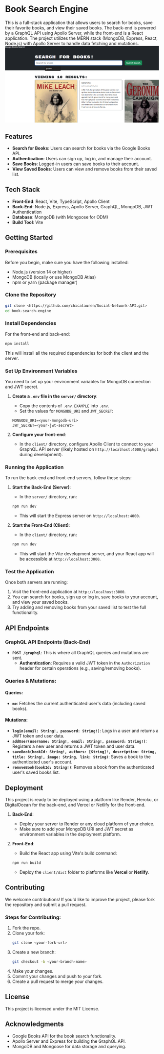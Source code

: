 # Book Search Engine

This is a full-stack application that allows users to search for books, save their favorite books, and view their saved books. The back-end is powered by a GraphQL API using Apollo Server, while the front-end is a React application. The project utilizes the MERN stack (MongoDB, Express, React, Node.js) with Apollo Server to handle data fetching and mutations.
![alt text](image.png)

## Features

- **Search for Books**: Users can search for books via the Google Books API.
- **Authentication**: Users can sign up, log in, and manage their account.
- **Save Books**: Logged-in users can save books to their account.
- **View Saved Books**: Users can view and remove books from their saved list.

## Tech Stack

- **Front-End**: React, Vite, TypeScript, Apollo Client
- **Back-End**: Node.js, Express, Apollo Server, GraphQL, MongoDB, JWT Authentication
- **Database**: MongoDB (with Mongoose for ODM)
- **Build Tool**: Vite

## Getting Started

### Prerequisites

Before you begin, make sure you have the following installed:

- Node.js (version 14 or higher)
- MongoDB (locally or use MongoDB Atlas)
- npm or yarn (package manager)

### Clone the Repository

```bash
git clone <https://github.com/chicalauren/Social-Network-API.git>
cd book-search-engine
```

### Install Dependencies

For the front-end and back-end:

```bash
npm install
```

This will install all the required dependencies for both the client and the server.

### Set Up Environment Variables

You need to set up your environment variables for MongoDB connection and JWT secret.

1. **Create a `.env` file in the `server/` directory**:
    - Copy the contents of `.env.EXAMPLE` into `.env`.
    - Set the values for `MONGODB_URI` and `JWT_SECRET`:
    
    ```plaintext
    MONGODB_URI=<your-mongodb-uri>
    JWT_SECRET=<your-jwt-secret>
    ```

2. **Configure your front-end**:
    - In the `client/` directory, configure Apollo Client to connect to your GraphQL API server (likely hosted on `http://localhost:4000/graphql` during development).

### Running the Application

To run the back-end and front-end servers, follow these steps:

1. **Start the Back-End (Server)**:
    - In the `server/` directory, run:
    ```bash
    npm run dev
    ```
    - This will start the Express server on `http://localhost:4000`.

2. **Start the Front-End (Client)**:
    - In the `client/` directory, run:
    ```bash
    npm run dev
    ```
    - This will start the Vite development server, and your React app will be accessible at `http://localhost:3000`.

### Test the Application

Once both servers are running:

1. Visit the front-end application at `http://localhost:3000`.
2. You can search for books, sign up or log in, save books to your account, and view your saved books.
3. Try adding and removing books from your saved list to test the full functionality.

## API Endpoints

### **GraphQL API Endpoints** (Back-End)

- **`POST /graphql`**: This is where all GraphQL queries and mutations are sent.
    - **Authentication**: Requires a valid JWT token in the `Authorization` header for certain operations (e.g., saving/removing books).

### Queries & Mutations:

#### Queries:
- **`me`**: Fetches the current authenticated user's data (including saved books).

#### Mutations:
- **`login(email: String!, password: String!)`**: Logs in a user and returns a JWT token and user data.
- **`addUser(username: String!, email: String!, password: String!)`**: Registers a new user and returns a JWT token and user data.
- **`saveBook(bookId: String!, authors: [String]!, description: String, title: String!, image: String, link: String)`**: Saves a book to the authenticated user's account.
- **`removeBook(bookId: String!)`**: Removes a book from the authenticated user's saved books list.

## Deployment

This project is ready to be deployed using a platform like Render, Heroku, or DigitalOcean for the back-end, and Vercel or Netlify for the front-end.

1. **Back-End**:
    - Deploy your server to Render or any cloud platform of your choice.
    - Make sure to add your MongoDB URI and JWT secret as environment variables in the deployment platform.

2. **Front-End**:
    - Build the React app using Vite's build command:
    ```bash
    npm run build
    ```
    - Deploy the `client/dist` folder to platforms like **Vercel** or **Netlify**.

## Contributing

We welcome contributions! If you'd like to improve the project, please fork the repository and submit a pull request.

### Steps for Contributing:
1. Fork the repo.
2. Clone your fork:
    ```bash
    git clone <your-fork-url>
    ```
3. Create a new branch:
    ```bash
    git checkout -b <your-branch-name>
    ```
4. Make your changes.
5. Commit your changes and push to your fork.
6. Create a pull request to merge your changes.

## License

This project is licensed under the MIT License.

## Acknowledgments

- Google Books API for the book search functionality.
- Apollo Server and Express for building the GraphQL API.
- MongoDB and Mongoose for data storage and querying.